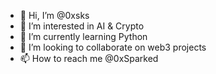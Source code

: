 - 👋 Hi, I’m @0xsks
- 👀 I’m interested in AI & Crypto
- 🌱 I’m currently learning Python
- 💞️ I’m looking to collaborate on web3 projects
- 📫 How to reach me @0xSparked

<!---
0xsks/0xsks is a ✨ special ✨ repository because its `README.md` (this file) appears on your GitHub profile.
You can click the Preview link to take a look at your changes.
--->
